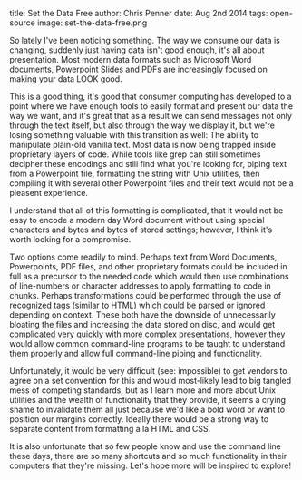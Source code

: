 title: Set the Data Free
author: Chris Penner
date: Aug 2nd 2014
tags: open-source
image: set-the-data-free.png

So lately I've been noticing something. The way we consume our data is changing, suddenly just having data isn't good enough, it's all about presentation. Most modern data formats such as Microsoft Word documents, Powerpoint Slides and PDFs are increasingly focused on making your data LOOK good.

This is a good thing, it's good that consumer computing has developed to a point where we have enough tools to easily format and present our data the way we want, and it's great that as a result we can send messages not only through the text itself, but also through the way we display it, but we're losing something valuable with this transition as well: The ability to manipulate plain-old vanilla text. Most data is now being trapped inside proprietary layers of code. While tools like grep can still sometimes decipher these encodings and still find what you're looking for, piping text from a Powerpoint file, formatting the string with Unix utilities, then compiling it with several other Powerpoint files and their text would not be a pleasent experience.

I understand that all of this formatting is complicated, that it would not be easy to encode a modern day Word document without using special characters and bytes and bytes of stored settings; however, I think it's worth looking for a compromise.

Two options come readily to mind. Perhaps text from Word Documents, Powerpoints,  PDF files, and other proprietary formats could be included in full as a precursor to the needed code which would then use combinations of line-numbers or character addresses to apply formatting to code in chunks. Perhaps transformations could be performed through the use of recognized tags (similar to HTML) which could be parsed or ignored depending on context. These both have the downside of unnecessarily bloating the files and increasing the data stored on disc, and would get complicated very quickly with more complex presentations, however they would allow common command-line programs to be taught to understand them properly and allow full command-line piping and functionality.

Unfortunately, it would be very difficult (see: impossible) to get vendors to agree on a set convention for this and would most-likely lead to big tangled mess of competing standards, but as I learn more and more about Unix utilities and the wealth of functionality that they provide, it seems a crying shame to invalidate them all just because we'd like a bold word or want to position our margins correctly. Ideally there would be a strong way to separate content from formatting a la HTML and CSS.

It is also unfortunate that so few people know and use the command line these days, there are so many shortcuts and so much functionality in their computers that they're missing. Let's hope more will be inspired to explore!
